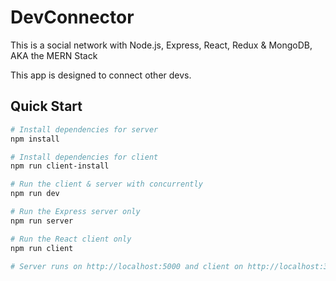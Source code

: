 # DevConnector

This is a social network with Node.js, Express, React, Redux & MongoDB, AKA the MERN Stack

This app is designed to connect other devs.

## Quick Start

```bash
# Install dependencies for server
npm install

# Install dependencies for client
npm run client-install

# Run the client & server with concurrently
npm run dev

# Run the Express server only
npm run server

# Run the React client only
npm run client

# Server runs on http://localhost:5000 and client on http://localhost:3000
```
